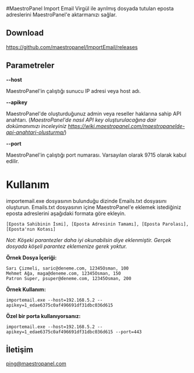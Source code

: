 ﻿#MaestroPanel Import Email
Virgül ile ayrılmış dosyada tutulan eposta adreslerini MaestroPanel'e aktarmanızı sağlar.

## Download
https://github.com/maestropanel/ImportEmail/releases

## Parametreler

**--host**	

MaestroPanel'in çalıştığı sunucu IP adresi veya host adı.

**--apikey** 

MaestroPanel'de oluşturduğunuz admin veya reseller haklarına sahip API anahtarı. (*MaestroPanel'de nasıl API key oluşturulacağına dair dokümanımızı inceleyiniz https://wiki.maestropanel.com/maestropanelde-api-anahtari-olusturma/*)

**--port**

MaestroPanel'in çalıştığı port numarası. Varsayılan olarak 9715 olarak kabul edilir.

# Kullanım

importemail.exe dosyasının bulunduğu dizinde Emails.txt dosyasını oluşturun. 
Emails.txt dosyasının içine MaestroPanel'e eklemek istediğiniz eposta adreslerini aşağıdaki formata göre ekleyin.

    [Eposta Sahibinin İsmi], [Eposta Adresinin Tamamı], [Eposta Parolası], [Eposta'nın Kotası]

*Not: Köşeki parantezler daha iyi okunabilsin diye eklenmiştir. Gerçek dosyada köşeli parantez eklemenize gerek yoktur.*

**Örnek Dosya İçeriği:**

    Sarı Çizmeli, saric@deneme.com, 12345Osman, 100
    Mehmet Ağa, maga@deneme.com, 12345Osman, 150
    Patron Super, psuper@deneme.com, 12345Osman, 200


**Örnek Kullanım:**

    importemail.exe --host=192.168.5.2 --apikey=1_edae6375c0af496691df31dbc036d615

**Özel bir porta kullanıyorsanız:**

    importemail.exe --host=192.168.5.2 --apikey=1_edae6375c0af496691df31dbc036d615 --port=443


## İletişim

ping@maestropanel.com
